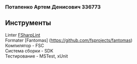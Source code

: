 ### Потапенко Артем Денисович 336773

## Инструменты <br>
Linter [FSharpLint](https://github.com/fsprojects/FSharpLint) <br>
Formater [Fantomas] (https://github.com/fsprojects/fantomas) <br>
Компилятор - FSC <br>
Система сборки - SDK <br>
Тестирование - MSTest, xUnit <br>

